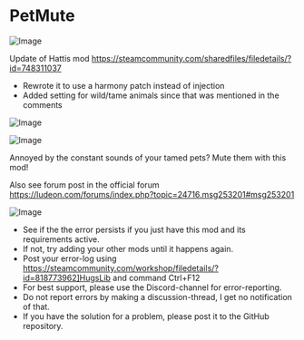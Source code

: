 # PetMute

![Image](https://i.imgur.com/buuPQel.png)

Update of Hattis mod
https://steamcommunity.com/sharedfiles/filedetails/?id=748311037

- Rewrote it to use a harmony patch instead of injection
- Added setting for wild/tame animals since that was mentioned in the comments

![Image](https://i.imgur.com/pufA0kM.png)

	
![Image](https://i.imgur.com/Z4GOv8H.png)

Annoyed by the constant sounds of your tamed pets? Mute them with this mod!

Also see forum post in the official forum
https://ludeon.com/forums/index.php?topic=24716.msg253201#msg253201

![Image](https://i.imgur.com/PwoNOj4.png)



-  See if the the error persists if you just have this mod and its requirements active.
-  If not, try adding your other mods until it happens again.
-  Post your error-log using https://steamcommunity.com/workshop/filedetails/?id=818773962]HugsLib and command Ctrl+F12
-  For best support, please use the Discord-channel for error-reporting.
-  Do not report errors by making a discussion-thread, I get no notification of that.
-  If you have the solution for a problem, please post it to the GitHub repository.




